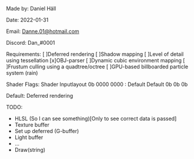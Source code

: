 Made by: Daniel Häll

Date: 2022-01-31

Email: Danne.01@hotmail.com

Discord: Dan_#0001

Requirements:
	[ ]Deferred rendering
	[ ]Shadow mapping
	[ ]Level of detail using tessellation
	[x]OBJ-parser
	[ ]Dynamic cubic environment mapping
	[ ]Frustum culling using a quadtree/octree
	[ ]GPU-based billboarded particle system (rain)


Shader Flags:
   Shader Inputlayout
0b 0000   0000 :  Default  Default
0b
0b
0b

Default: Deferred rendering


TODO:
- HLSL (So I can see something)[Only to see correct data is passed]
- Texture buffer
- Set up deferred (G-buffer)
- Light buffer
- ...
- Draw(string)